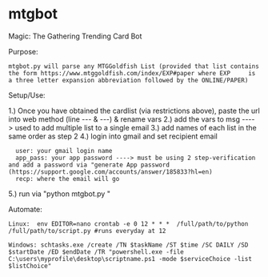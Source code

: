 # mtgbot
Magic: The Gathering Trending Card Bot

Purpose:

    mtgbot.py will parse any MTGGoldfish List (provided that list contains the form https://www.mtggoldfish.com/index/EXP#paper where EXP     is a three letter expansion abbreviation followed by the ONLINE/PAPER)

Setup/Use:

  1.) Once you have obtained the cardlist (via restrictions above), paste the url into web method (line --- & ---) & rename vars
  2.) add the vars to msg ----> used to add multiple list to a single email
  3.) add names of each list in the same order as step 2
  4.) login into gmail and set recipient email
  
      user: your gmail login name
      app_pass: your app password ----> must be using 2 step-verification and add a password via "generate App password (https://support.google.com/accounts/answer/185833?hl=en)
      recp: where the email will go
      
  5.) run via "python mtgbot.py "
  
 Automate:
    
    Linux:  env EDITOR=nano crontab -e 0 12 * * *  /full/path/to/python /full/path/to/script.py #runs everyday at 12
    
    Windows: schtasks.exe /create /TN $taskName /ST $time /SC DAILY /SD $startDate /ED $endDate /TR "powershell.exe -file C:\users\myprofile\desktop\scriptname.ps1 -mode $serviceChoice -list $listChoice"

  

   

